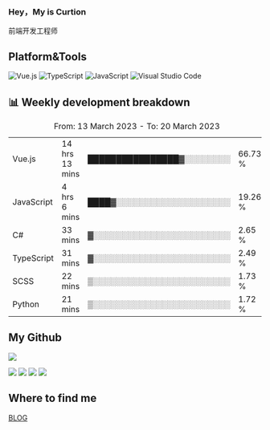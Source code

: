 ### Hey，My is Curtion
前端开发工程师
## Platform&Tools

![Vue.js](https://img.shields.io/badge/-Vue.js-4FC08D?style=flat-square&logo=Vue.js&logoColor=white)
![TypeScript](https://img.shields.io/badge/-TypeScript-007ACC?style=flat-square&logo=typescript&logoColor=white)
![JavaScript](https://img.shields.io/badge/-JavaScript-F7DF1E?style=flat-square&logo=javascript&logoColor=black)
![Visual Studio Code](https://img.shields.io/badge/-VSCode-007ACC?style=flat-square&logo=Visual-Studio-Code&logoColor=white)

## 📊 Weekly development breakdown

<!--START_SECTION:waka-->

<table><caption>From: 13 March 2023 - To: 20 March 2023</caption><tr><td>Vue.js</td><td>14 hrs 13 mins</td><td>████████████████▓░░░░░░░░</td><td>66.73 %</td></tr><tr><td>JavaScript</td><td>4 hrs 6 mins</td><td>████▓░░░░░░░░░░░░░░░░░░░░</td><td>19.26 %</td></tr><tr><td>C#</td><td>33 mins</td><td>▓░░░░░░░░░░░░░░░░░░░░░░░░</td><td>2.65 %</td></tr><tr><td>TypeScript</td><td>31 mins</td><td>▓░░░░░░░░░░░░░░░░░░░░░░░░</td><td>2.49 %</td></tr><tr><td>SCSS</td><td>22 mins</td><td>▒░░░░░░░░░░░░░░░░░░░░░░░░</td><td>1.73 %</td></tr><tr><td>Python</td><td>21 mins</td><td>▒░░░░░░░░░░░░░░░░░░░░░░░░</td><td>1.72 %</td></tr></table>

<!--END_SECTION:waka-->

## My Github

![](http://github-profile-summary-cards.vercel.app/api/cards/profile-details?username=curtion&theme=nord_bright)

![](http://github-profile-summary-cards.vercel.app/api/cards/stats?username=curtion&theme=nord_bright)
![](http://github-profile-summary-cards.vercel.app/api/cards/productive-time?username=curtion&theme=nord_bright&utcOffset=8)
![](http://github-profile-summary-cards.vercel.app/api/cards/repos-per-language?username=curtion&theme=nord_bright)
![](http://github-profile-summary-cards.vercel.app/api/cards/most-commit-language?username=curtion&theme=nord_bright)

## Where to find me

[BLOG](https://blog.3gxk.net)
